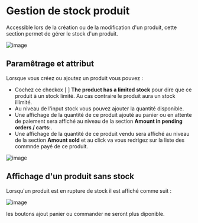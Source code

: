 # Gestion de stock produit

Accessible lors de la création ou de la modification d'un produit, cette section permet de gérer le stock d'un produit.

![image](https://github.com/user-attachments/assets/218a4bbc-00a1-4b78-81d1-ab9ad44ed293)

## Paramêtrage et attribut

Lorsque vous créez ou ajoutez un produit vous pouvez :

- Cochez ce checkox [ ] **The product has a limited stock** pour dire que ce produit à un stock limité. Au cas contraire le produit aura un stock illimité.
- Au niveau de l'input stock vous pouvez ajouter la quantité disponible.
- Une affichage de la quantité de ce produit ajouté au panier ou en attente de paiement sera affiché au niveau de la section **Amount in pending orders / carts:**.
- Une affichage de la quantité de ce produit vendu sera affiché au niveau de la section **Amount sold** et au click va vous redrigez sur la liste des commnde payé de ce produit.

![image](https://github.com/user-attachments/assets/697d4e77-0a60-4ce9-b16a-904cbebf0f6f)

## Affichage d'un produit sans stock

Lorsqu'un produit est en rupture de stock il est affiché comme suit :

![image](https://github.com/user-attachments/assets/87f2e47c-88b6-4de4-a8ec-381641076775)

les boutons ajout panier ou commander ne seront plus diponible.
